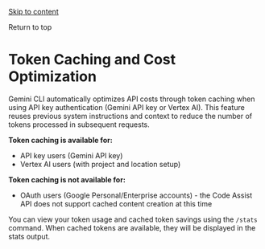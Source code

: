[Skip to content](https://gemini-cli.xyz/docs/en/cli/token-caching#VPContent)

Return to top

# Token Caching and Cost Optimization [​](https://gemini-cli.xyz/docs/en/cli/token-caching\#token-caching-and-cost-optimization)

Gemini CLI automatically optimizes API costs through token caching when using API key authentication (Gemini API key or Vertex AI). This feature reuses previous system instructions and context to reduce the number of tokens processed in subsequent requests.

**Token caching is available for:**

- API key users (Gemini API key)
- Vertex AI users (with project and location setup)

**Token caching is not available for:**

- OAuth users (Google Personal/Enterprise accounts) - the Code Assist API does not support cached content creation at this time

You can view your token usage and cached token savings using the `/stats` command. When cached tokens are available, they will be displayed in the stats output.